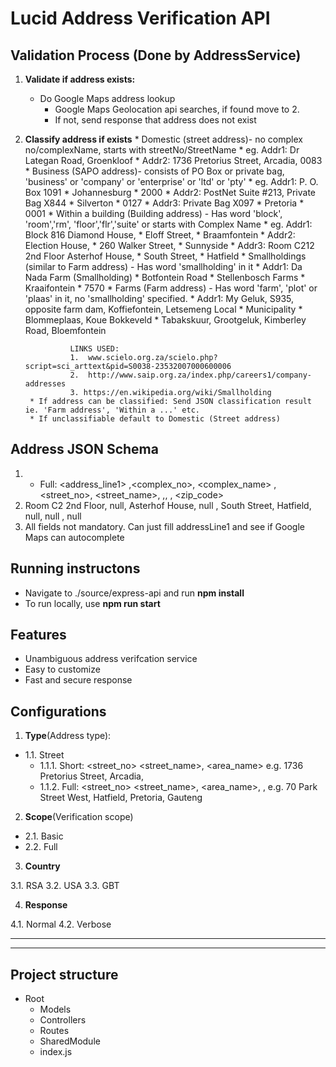 # Lucid Address Verification API

##  Validation Process (Done by AddressService)
1. **Validate if address exists:**
    * Do Google Maps address lookup
        * Google Maps Geolocation api searches, if found move to 2. 
        * If not, send response that address does not exist
2. **Classify address if exists**
        * Domestic (street address)- no complex no/complexName, starts with streetNo/StreetName 
            * eg. Addr1:    Dr Lategan Road, Groenkloof
            *     Addr2:    1736 Pretorius Street, Arcadia, 0083
        * Business (SAPO address)- consists of PO Box or private bag, 'business' or 'company' or 'enterprise' or 'ltd' or 'pty'
            * eg. Addr1:    P. O. Box 1091
            *               Johannesburg
            *               2000
            *     Addr2:    PostNet Suite #213, Private Bag X844
            *               Silverton
            *               0127
            *     Addr3:    Private Bag X097
            *               Pretoria
            *               0001
        * Within a building (Building address) -  Has word 'block', 'room','rm', 'floor','flr','suite' or starts with Complex Name
            * eg. Addr1:    Block 816 Diamond House, 
            *               Eloff Street, 
            *               Braamfontein
            *     Addr2:    Election House, 
            *               260 Walker Street, 
            *               Sunnyside
            *     Addr3:    Room C212 2nd Floor Asterhof House, 
            *               South Street, 
            *               Hatfield
        * Smallholdings (similar to Farm address) - Has word 'smallholding' in it
            *     Addr1:    Da Nada Farm (Smallholding)
            *               Botfontein Road
            *               Stellenbosch Farms
            *               Kraaifontein
            *               7570 
        * Farms (Farm address) - Has word 'farm', 'plot' or 'plaas' in it, no 'smallholding' specified. 
            *     Addr1: My Geluk, S935, opposite farm dam, Koffiefontein, Letsemeng Local
            *            Municipality
            *            Blommeplaas, Koue Bokkeveld
            *            Tabakskuur, Grootgeluk, Kimberley Road, Bloemfontein
        
                 LINKS USED: 
                 1.  www.scielo.org.za/scielo.php?script=sci_arttext&pid=S0038-23532007000600006
                 2.  http://www.saip.org.za/index.php/careers1/company-addresses
                 3. https://en.wikipedia.org/wiki/Smallholding
        * If address can be classified: Send JSON classification result ie. 'Farm address', 'Within a ...' etc.
        * If unclassifiable default to Domestic (Street address)

## Address JSON Schema

1. * Full: <address_line1> ,<complex_no>, <complex_name> ,<street_no>, <street_name>, <suburb> ,<city>, <province>, <zip_code>
2. Room C2 2nd Floor, null,  Asterhof House, null ,  South Street, Hatfield,  null,  null  ,    null
3. All fields not mandatory. Can just fill addressLine1 and see if Google Maps can autocomplete


## Running instructons

* Navigate to ./source/express-api and run **npm install**
* To run locally, use **npm run start**


## Features

* Unambiguous address verifcation service
* Easy to customize
* Fast and secure response


## Configurations

1. **Type**(Address type):

* 1.1. Street
  * 1.1.1. Short: <street_no> <street_name>, <area_name>  e.g. 1736 Pretorius Street, Arcadia,
  * 1.1.2. Full: <street_no> <street_name>, <area_name>, <city>, <province>   e.g. 70 Park Street West, Hatfield, Pretoria, Gauteng 

2. **Scope**(Verification scope)

* 2.1. Basic
* 2.2. Full

3. **Country**

3.1. RSA
3.2. USA
3.3. GBT

4. **Response**

4.1. Normal
4.2. Verbose

<hr>
<hr>

## Project structure

* Root
  * Models
  * Controllers
  * Routes
  * SharedModule
  * index.js
